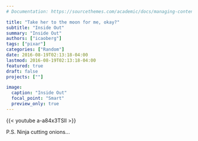 ```yaml
---
# Documentation: https://sourcethemes.com/academic/docs/managing-content/

title: "Take her to the moon for me, okay?"
subtitle: "Inside Out"
summary: "Inside Out"
authors: ["icaoberg"]
tags: ["pixar"]
categories: ["Random"]
date: 2016-08-19T02:13:18-04:00
lastmod: 2016-08-19T02:13:18-04:00
featured: true
draft: false
projects: [""]

image:
  caption: "Inside Out"
  focal_point: "Smart"
  preview_only: true
---
```


{{< youtube a-a84x3TSlI >}}

P.S. Ninja cutting onions...
